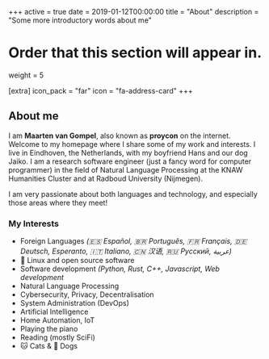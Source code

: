 +++
active = true
date = 2019-01-12T00:00:00
title = "About"
description = "Some more introductory words about me"


# Order that this section will appear in.
weight = 5

[extra]
icon_pack = "far"
icon = "fa-address-card"
+++

## About me

I am **Maarten van Gompel**, also known as **proycon** on the internet. Welcome to my homepage where I share some of my work and interests.
I live in Eindhoven, the Netherlands, with my boyfriend Hans and our dog Jaiko. I am a research software
engineer (just a fancy word for computer programmer) in the field of Natural Language Processing at the KNAW Humanities
Cluster and at Radboud University (Nijmegen).

I am very passionate about both languages and technology, and especially those areas where they meet!

### My Interests

* Foreign Languages *(🇪🇸 Español, 🇧🇷 Português, 🇫🇷 Français, 🇩🇪  Deutsch, Esperanto, 🇮🇹 Italiano, 🇨🇳 汉语, 🇷🇺 Русский, عربية)*
* 🐧 Linux and open source software
* Software development *(Python, Rust, C++, Javascript, Web development*
* Natural Language Processing
* Cybersecurity, Privacy, Decentralisation
* System Administration (DevOps)
* Artificial Intelligence
* Home Automation, IoT
* Playing the piano
* Reading (mostly SciFi)
* 🐱 Cats & 🐶 Dogs

